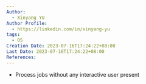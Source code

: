 ```yaml
---
Author:
  - Xinyang YU
Author Profile:
  - https://linkedin.com/in/xinyang-yu
tags:
  - OS
Creation Date: 2023-07-16T17:24:22+08:00
Last Date: 2023-07-16T17:24:22+08:00
References:
---
```

- Process jobs without any interactive user present